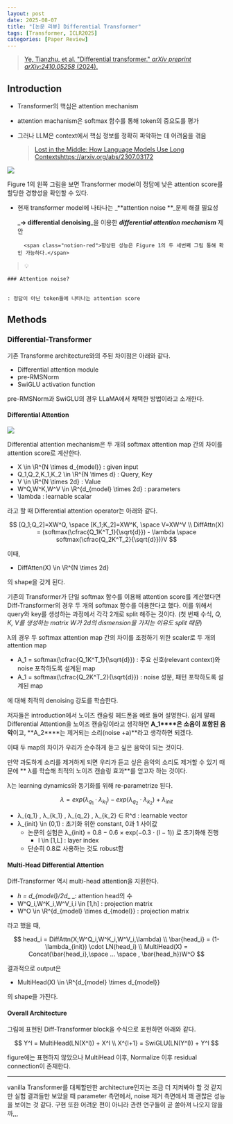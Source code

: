 ```yaml
---
layout: post
date: 2025-08-07
title: "[논문 리뷰] Differential Transformer"
tags: [Transformer, ICLR2025]
categories: [Paper Review]
---
```


> [Ye, Tianzhu, et al. "Differential transformer." ](https://arxiv.org/abs/2410.05258)[_arXiv preprint arXiv:2410.05258_](https://arxiv.org/abs/2410.05258)[ (2024).](https://arxiv.org/abs/2410.05258)



## Introduction

- Transformer의 핵심은 attention mechanism
- attention machanism은 softmax 함수를 통해 token의 중요도를 평가
- 그러나 LLM은 context에서 핵심 정보를 정확히 파악하는 데 어려움을 겪음

	> [Lost in the Middle: How Language Models Use Long Contextshttps://arxiv.org/abs/2307.03172](https://arxiv.org/abs/2307.03172)


![](https://prod-files-secure.s3.us-west-2.amazonaws.com/542b861c-36a8-4051-84e5-8804b6728dba/9083ea56-691a-4752-ae26-47f403431ac8/image.png?X-Amz-Algorithm=AWS4-HMAC-SHA256&X-Amz-Content-Sha256=UNSIGNED-PAYLOAD&X-Amz-Credential=ASIAZI2LB4665EKEFPGQ%2F20250821%2Fus-west-2%2Fs3%2Faws4_request&X-Amz-Date=20250821T220100Z&X-Amz-Expires=3600&X-Amz-Security-Token=IQoJb3JpZ2luX2VjEK3%2F%2F%2F%2F%2F%2F%2F%2F%2F%2FwEaCXVzLXdlc3QtMiJHMEUCIQDXfhh0mhATwvbsHTG3GJB90NkmEGpIwe%2F8y8nL1Ul5BgIgb60woWiyprpOzXAHud5P2ZIjEANfaRp5XR3M%2FGicCZwqiAQI9v%2F%2F%2F%2F%2F%2F%2F%2F%2F%2FARAAGgw2Mzc0MjMxODM4MDUiDP93PAtmAiVhb9BRLircA8zNU9ovxmFKkC4d%2BgdixFcbX4eAjMvihffK1YPo9yvi2SRJLjGk0o2J%2Bs%2BdgYJku3ed2UgQyt5Tmmwsut5dpDAVZTejCJKMp5WR2hW%2BTHTPV4RBIkawLmR8C1Hg9gsFYCqgH0gFky5UQA9TeADfImal90se36%2BluSx%2FtiElRowl3acsCdtHDqtutKCfXkXU6ALnX5guIX5Q%2Fzkz97joDND3VkJaU%2BBSvgc36LHR9EACygi1ii3kjqfE%2BYPC02jsvTXq7hidNS7qmtMN3bhRM%2BxapOrYS9%2FlDR8w9Gu88PI3rCXqzGSuXYnsTLDEU4XfJzmrKJEFwamcPMOa2truutRXZcOjJrB%2FcvbGxRsuCO2fHd1cK%2BypbEi1LZdE32k0CIh8FOTvKAX4cggFl4xCyiIPm%2BcVFvfFo4om9jLh%2BJATVfcfFZENaVkgv9BNwCotrOo35nvUik6KA8JPY%2BMzCH3BIl9%2BTYVQIwu0SZVETaqvA3W8lI3BbJAU1lzQZXdxC1YCXmvi1zSOvkaaO%2Bi1IhXKoX6V8lodS0BgwkGosk7iEBAzctrQrBniYor0NqWJgHHtSGNV04bPZ9Wia07BrpJ8V%2F66SFVtxvkGNv4gFf9SyHZw0cxp0me98cBgMI%2BMnsUGOqUBNQBbiEm17eK8DZp4Y70dICQ1Py88f5YFXwWrCAc0Cw3rk88JBKbLoHawhx6PeG5rOHGtNAsoPvsH6tqFKApgsjdoJJ4Z5pJAmibWNBNYapEUpaV3urBG2SU5lwe96NImMSpDvPG%2BfkkhXPMZan5CwQ8YbU%2BcUPZEjrHJHsXH8FMJKq5g9IHCcGfz91%2FAow%2F010rFb4hH5slUL%2FtzwHXElryp5IPd&X-Amz-Signature=19de6b138f4af490503208e84560a319fcfdbedcb2f57d45ec0ba79f1cab7b8f&X-Amz-SignedHeaders=host&x-amz-checksum-mode=ENABLED&x-id=GetObject)


Figure 1의 왼쪽 그림을 보면 Transformer model이 정답에 낮은 attention score를 할당한 경향성을 확인할 수 있다.

- 현재 transformer model에 나타나는 _**attention noise **_문제 해결 필요성

	_**→ differential denoising**_을 이용한 _**differential attention mechanism**_ 제안


		<span class="notion-red">향상된 성능은 Figure 1의 두 세번째 그림 통해 확인 가능하다.</span>


> 💡 


	### Attention noise?


	: 정답이 아닌 token들에 나타나는 attention score



## Methods



### Differential-Transformer


기존 Transforme architecture와의 주된 차이점은 아래와 같다.

- Differential attention module
- pre-RMSNorm
- SwiGLU activation function

pre-RMSNorm과 SwiGLU의 경우 LLaMA에서 채택한 방법이라고 소개한다.



#### Differential Attention


![](https://prod-files-secure.s3.us-west-2.amazonaws.com/542b861c-36a8-4051-84e5-8804b6728dba/116d70b2-1963-4810-9167-f4c7d8a06e8f/image.png?X-Amz-Algorithm=AWS4-HMAC-SHA256&X-Amz-Content-Sha256=UNSIGNED-PAYLOAD&X-Amz-Credential=ASIAZI2LB4665EKEFPGQ%2F20250821%2Fus-west-2%2Fs3%2Faws4_request&X-Amz-Date=20250821T220100Z&X-Amz-Expires=3600&X-Amz-Security-Token=IQoJb3JpZ2luX2VjEK3%2F%2F%2F%2F%2F%2F%2F%2F%2F%2FwEaCXVzLXdlc3QtMiJHMEUCIQDXfhh0mhATwvbsHTG3GJB90NkmEGpIwe%2F8y8nL1Ul5BgIgb60woWiyprpOzXAHud5P2ZIjEANfaRp5XR3M%2FGicCZwqiAQI9v%2F%2F%2F%2F%2F%2F%2F%2F%2F%2FARAAGgw2Mzc0MjMxODM4MDUiDP93PAtmAiVhb9BRLircA8zNU9ovxmFKkC4d%2BgdixFcbX4eAjMvihffK1YPo9yvi2SRJLjGk0o2J%2Bs%2BdgYJku3ed2UgQyt5Tmmwsut5dpDAVZTejCJKMp5WR2hW%2BTHTPV4RBIkawLmR8C1Hg9gsFYCqgH0gFky5UQA9TeADfImal90se36%2BluSx%2FtiElRowl3acsCdtHDqtutKCfXkXU6ALnX5guIX5Q%2Fzkz97joDND3VkJaU%2BBSvgc36LHR9EACygi1ii3kjqfE%2BYPC02jsvTXq7hidNS7qmtMN3bhRM%2BxapOrYS9%2FlDR8w9Gu88PI3rCXqzGSuXYnsTLDEU4XfJzmrKJEFwamcPMOa2truutRXZcOjJrB%2FcvbGxRsuCO2fHd1cK%2BypbEi1LZdE32k0CIh8FOTvKAX4cggFl4xCyiIPm%2BcVFvfFo4om9jLh%2BJATVfcfFZENaVkgv9BNwCotrOo35nvUik6KA8JPY%2BMzCH3BIl9%2BTYVQIwu0SZVETaqvA3W8lI3BbJAU1lzQZXdxC1YCXmvi1zSOvkaaO%2Bi1IhXKoX6V8lodS0BgwkGosk7iEBAzctrQrBniYor0NqWJgHHtSGNV04bPZ9Wia07BrpJ8V%2F66SFVtxvkGNv4gFf9SyHZw0cxp0me98cBgMI%2BMnsUGOqUBNQBbiEm17eK8DZp4Y70dICQ1Py88f5YFXwWrCAc0Cw3rk88JBKbLoHawhx6PeG5rOHGtNAsoPvsH6tqFKApgsjdoJJ4Z5pJAmibWNBNYapEUpaV3urBG2SU5lwe96NImMSpDvPG%2BfkkhXPMZan5CwQ8YbU%2BcUPZEjrHJHsXH8FMJKq5g9IHCcGfz91%2FAow%2F010rFb4hH5slUL%2FtzwHXElryp5IPd&X-Amz-Signature=dba40bc722f0d7d847ef0f651d5940768bcbab9108534c719eefe60c22f24fcb&X-Amz-SignedHeaders=host&x-amz-checksum-mode=ENABLED&x-id=GetObject)


Differential attention mechanism은 두 개의 softmax attention map 간의 차이를 attention score로 계산한다.

- X \in \R^{N \times d\_{model}} : given input
- Q\_1,Q\_2,K\_1,K\_2 \in \R^{N \times d} : Query, Key
- V \in \R^{N \times 2d} : Value
- W^Q,W^K,W^V \in \R^{d\_{model} \times 2d} : parameters
- \lambda : learnable scalar

라고 할 때 Differential attention operator는 아래와 같다.


$$
[Q_1;Q_2]=XW^Q, \space [K_1;K_2]=XW^K, \space V=XW^V \\
DiffAttn(X) = (softmax(\cfrac{Q_1K^T_1}{\sqrt{d}}) - \lambda \space softmax(\cfrac{Q_2K^T_2}{\sqrt{d}}))V
$$


이때,

- DiffAtten(X) \in \R^{N \times 2d}

의 shape을 갖게 된다.


기존의 Transformer가 단일 softmax 함수를 이용해 attention score를 계산했다면 Diff-Transformer의 경우 두 개의 softmax 함수를 이용한다고 했다. 이를 위해서 query와 key를 생성하는 과정에서 각각 2개로 split 해주는 것이다. <span class="notion-red">(첫 번째 수식, </span><span class="notion-red">_Q, K, V를 생성하는 matrix W가 2d의 dismension을 가지는 이유도 split 때문_</span><span class="notion-red">)</span>


 λ의 경우 두 softmax attention map 간의 차이를 조정하기 위한 scaler로 두 개의 attention map

- A\_1 = softmax(\cfrac{Q\_1K^T\_1}{\sqrt{d}}) : 주요 신호(relevant context)와 noise 포착하도록 설계된 map
- A\_1 = softmax(\cfrac{Q\_2K^T\_2}{\sqrt{d}}) : noise 성분, 패턴 포착하도록 설계된 map 

에 대해 최적의 denoising 강도를 학습한다.


저자들은 introduction에서 노이즈 캔슬링 헤드폰을 예로 들어 설명한다. 쉽게 말해 Differential Attention을 노이즈 캔슬링이라고 생각하면 **A\_1****은 소음이 포함된 음악**이고, **A\_2****는 제거되는 소리(noise +a)**라고 생각하면 되겠다. 


이때 두 map의 차이가 우리가 순수하게 듣고 싶은 음악이 되는 것이다. 


만약 과도하게 소리를 제거하게 되면 우리가 듣고 싶은 음악의 소리도 제거할 수 있기 때문에 ** λ를 학습해 최적의 노이즈 캔슬링 효과**를 얻고자 하는 것이다.


λ는 learning dynamics와 동기화를 위해 re-parametrize 된다.


$$
\lambda = exp(\lambda_{q_1} \cdot \lambda_{k_1}) - exp(\lambda_{q_2} \cdot \lambda_{k_2}) + \lambda_{init}
$$

- λ\_{q\_1} , λ\_{k\_1} , λ\_{q\_2} , λ\_{k\_2} ∈ R^d : learnable vector
- λ\_{init} \in (0,1) : 초기화 위한 constant, 0과 1 사이값
	- 논문의 실험은 λ\_{init} = 0.8 − 0.6 × exp(−0.3 · (l − 1)) 로 초기화해 진행
		- l \in [1,L] : layer index
	- 단순히 0.8로 사용하는 것도 robust함


#### **Multi-Head Differential Attention**


Diff-Transformer 역시 multi-head attention을 지원한다.

- _h = d\_{model}/2d__ _: attention head의 수
- W^Q\_i,W^K\_i,W^V\_i,i \in [1,h] : projection matrix
- W^O \in \R^{d\_{model} \times d\_{model}} : projection matrix

라고 했을 때,


$$
head_i = DiffAttn(X;W^Q_i,W^K_i,W^V_i,\lambda) \\
\bar{head_i} = (1-\lambda_{init}) \cdot LN(head_i) \\
MultiHead(X) = Concat(\bar{head_i},\space ... \space , \bar{head_h})W^O
$$


결과적으로 output은

- MultiHead(X) \in \R^{d\_{model} \times d\_{model}}

의 shape을 가진다.



#### Overall Architecture


그림에 표현된 Diff-Transformer block을 수식으로 표현하면 아래와 같다.


$$
Y^l = MultiHead(LN(X^l)) + X^l \\
X^{l+1} = SwiGLU(LN(Y^l)) + Y^l
$$


figure에는 표현하지 않았으나 MultiHead 이후, Normalize 이후 residual connection이 존재한다.


---


vanilla Transformer를 대체할만한 architecture인지는 조금 더 지켜봐야 할 것 같지만 실험 결과들만 보았을 때 parameter 측면에서, noise 제거 측면에서 꽤 괜찮은 성능을 보이는 것 같다. 구현 또한 어려운 편이 아니라 관련 연구들이 곧 쏟아져 나오지 않을까,,,

